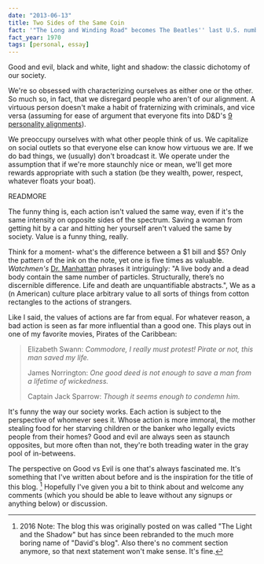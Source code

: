 ```yaml
---
date: "2013-06-13"
title: Two Sides of the Same Coin
fact: '"The Long and Winding Road" becomes The Beatles'' last U.S. number one song.'
fact_year: 1970
tags: [personal, essay]
---
```


Good and evil, black and white, light and shadow: the classic dichotomy of our society.

We're so obsessed with characterizing ourselves as either one or the other. So much so, in fact, that we disregard people who aren't of our alignment. A virtuous person doesn't make a habit of fraternizing with criminals, and vice versa (assuming for ease of argument that everyone fits into D&D's [9 personality alignments](./images/alignments.jpg)).

We preoccupy ourselves with what other people think of us. We capitalize on social outlets so that everyone else can know how virtuous we are. If we do bad things, we (usually) don't broadcast it. We operate under the assumption that if we're more staunchly nice or mean, we'll get more rewards appropriate with such a station (be they wealth, power, respect, whatever floats your boat).

READMORE

The funny thing is, each action isn't valued the same way, even if it's the same intensity on opposite sides of the spectrum. Saving a woman from getting hit by a car and hitting her yourself aren't valued the same by society. Value is a funny thing, really.

Think for a moment- what's the difference between a $1 bill and $5? Only the pattern of the ink on the note, yet one is five times as valuable. _Watchmen's_ [Dr. Manhattan](https://en.wikipedia.org/wiki/Doctor_Manhattan) phrases it intriguingly: "A live body and a dead body contain the same number of particles. Structurally, there’s no discernible difference. Life and death are unquantifiable abstracts.", We as a (n American) culture place arbitrary value to all sorts of things from cotton rectangles to the actions of strangers.

Like I said, the values of actions are far from equal. For whatever reason, a bad action is seen as far more influential than a good one. This plays out in one of my favorite movies, Pirates of the Caribbean:

> Elizabeth Swann: _Commodore, I really must protest! Pirate or not, this man saved my life._
>
> James Norrington: _One good deed is not enough to save a man from a lifetime of wickedness._
>
> Captain Jack Sparrow: _Though it seems enough to condemn him._

It's funny the way our society works. Each action is subject to the perspective of whomever sees it. Whose action is more immoral, the mother stealing food for her starving children or the banker who legally evicts people from their homes? Good and evil are always seen as staunch opposites, but more often than not, they're both treading water in the gray pool of in-betweens.

The perspective on Good vs Evil is one that's always fascinated me. It's something that I've written about before and is the inspiration for the title of this blog. [^1] Hopefully I've given you a bit to think about and welcome any comments (which you should be able to leave without any signups or anything below) or discussion.

[^1]: 2016 Note: The blog this was originally posted on was called "The Light and the Shadow" but has since been rebranded to the much more boring name of "David's blog". Also there's no comment section anymore, so that next statement won't make sense. It's fine.
